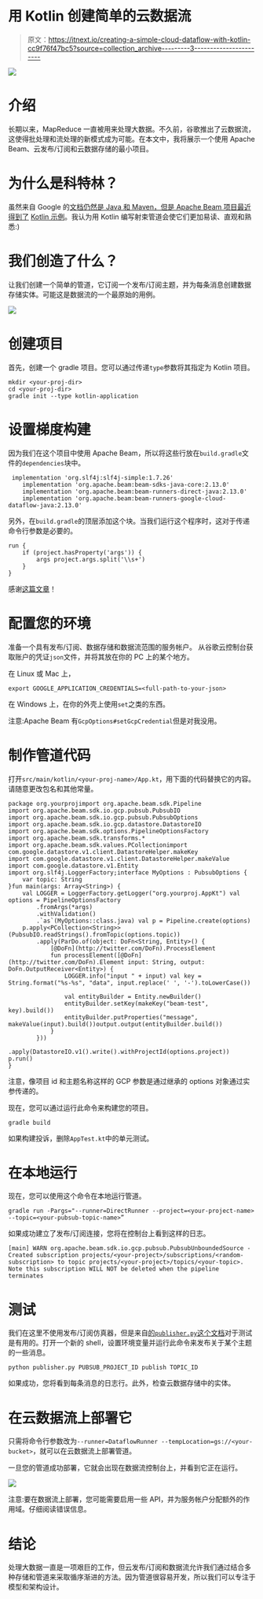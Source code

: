 # 用 Kotlin 创建简单的云数据流

> 原文：<https://itnext.io/creating-a-simple-cloud-dataflow-with-kotlin-cc9f76f47bc5?source=collection_archive---------3----------------------->

![](img/74ef964167fd7b2f70c4ea77ccce11c5.png)

# 介绍

长期以来，MapReduce 一直被用来处理大数据。不久前，谷歌推出了云数据流，这使得批处理和流处理的新模式成为可能。在本文中，我将展示一个使用 Apache Beam、云发布/订阅和云数据存储的最小项目。

# 为什么是科特林？

虽然来自 Google 的[文档仍然是 Java 和 Maven，但是 Apache Beam 项目最近得到了](https://cloud.google.com/dataflow/docs/quickstarts/quickstart-java-maven) [Kotlin 示例](https://beam.apache.org/blog/2019/04/25/beam-kotlin.html)。我认为用 Kotlin 编写射束管道会使它们更加易读、直观和熟悉:)

# 我们创造了什么？

让我们创建一个简单的管道，它订阅一个发布/订阅主题，并为每条消息创建数据存储实体。可能这是数据流的一个最原始的用例。

![](img/e967b22cc42a5014ab58b66c078501c6.png)

# 创建项目

首先，创建一个 gradle 项目。您可以通过传递`type`参数将其指定为 Kotlin 项目。

```
mkdir <your-proj-dir>
cd <your-proj-dir>
gradle init --type kotlin-application
```

# 设置梯度构建

因为我们在这个项目中使用 Apache Beam，所以将这些行放在`build.gradle`文件的`dependencies`块中。

```
 implementation 'org.slf4j:slf4j-simple:1.7.26'
    implementation 'org.apache.beam:beam-sdks-java-core:2.13.0'
    implementation 'org.apache.beam:beam-runners-direct-java:2.13.0'
    implementation 'org.apache.beam:beam-runners-google-cloud-dataflow-java:2.13.0'
```

另外，在`build.gradle`的顶层添加这个块。当我们运行这个程序时，这对于传递命令行参数是必要的。

```
run {
    if (project.hasProperty('args')) {
        args project.args.split('\\s+')
    }
}
```

感谢[这篇文章](https://i101330.hatenablog.com/entry/2018/04/25/124127)！

# 配置您的环境

准备一个具有发布/订阅、数据存储和数据流范围的服务帐户。
从谷歌云控制台获取账户的凭证`json`文件，并将其放在你的 PC 上的某个地方。

在 Linux 或 Mac 上，

```
export GOOGLE_APPLICATION_CREDENTIALS=<full-path-to-your-json>
```

在 Windows 上，在你的外壳上使用`set`之类的东西。

注意:Apache Beam 有`GcpOptions#setGcpCredential`但是对我没用。

# 制作管道代码

打开`src/main/kotlin/<your-proj-name>/App.kt`，用下面的代码替换它的内容。请随意更改包名和其他常量。

```
package org.yourprojimport org.apache.beam.sdk.Pipeline
import org.apache.beam.sdk.io.gcp.pubsub.PubsubIO
import org.apache.beam.sdk.io.gcp.pubsub.PubsubOptions
import org.apache.beam.sdk.io.gcp.datastore.DatastoreIO
import org.apache.beam.sdk.options.PipelineOptionsFactory
import org.apache.beam.sdk.transforms.*
import org.apache.beam.sdk.values.PCollectionimport com.google.datastore.v1.client.DatastoreHelper.makeKey
import com.google.datastore.v1.client.DatastoreHelper.makeValue
import com.google.datastore.v1.Entity
import org.slf4j.LoggerFactory;interface MyOptions : PubsubOptions {
    var topic: String
}fun main(args: Array<String>) {
    val LOGGER = LoggerFactory.getLogger("org.yourproj.AppKt") val options = PipelineOptionsFactory
        .fromArgs(*args)
        .withValidation()
        .`as`(MyOptions::class.java) val p = Pipeline.create(options)
    p.apply<PCollection<String>>(PubsubIO.readStrings().fromTopic(options.topic))
        .apply(ParDo.of(object: DoFn<String, Entity>() {
            [@DoFn](http://twitter.com/DoFn).ProcessElement
            fun processElement([@DoFn](http://twitter.com/DoFn).Element input: String, output: DoFn.OutputReceiver<Entity>) {
                LOGGER.info("input " + input) val key = String.format("%s-%s", "data", input.replace(' ', '-').toLowerCase())

                val entityBuilder = Entity.newBuilder()
                entityBuilder.setKey(makeKey("beam-test", key).build())
                entityBuilder.putProperties("message", makeValue(input).build())output.output(entityBuilder.build())
            }
        }))
         .apply(DatastoreIO.v1().write().withProjectId(options.project)) p.run()
}
```

注意，像项目 id 和主题名称这样的 GCP 参数是通过继承的 options 对象通过实参传递的。

现在，您可以通过运行此命令来构建您的项目。

```
gradle build
```

如果构建投诉，删除`AppTest.kt`中的单元测试。

# 在本地运行

现在，您可以使用这个命令在本地运行管道。

```
gradle run -Pargs="--runner=DirectRunner --project=<your-project-name> --topic=<your-pubsub-topic-name>”
```

如果成功建立了发布/订阅连接，您将在控制台上看到这样的日志。

```
[main] WARN org.apache.beam.sdk.io.gcp.pubsub.PubsubUnboundedSource - Created subscription projects/<your-project>/subscriptions/<random-subscription> to topic projects/<your-project>/topics/<your-topic>. Note this subscription WILL NOT be deleted when the pipeline terminates
```

# 测试

我们在这里不使用发布/订阅仿真器，但是来自[的`publisher.py`这个文档](https://cloud.google.com/pubsub/docs/emulator)对于测试是有用的。打开一个新的 shell，设置环境变量并运行此命令来发布关于某个主题的一些消息。

```
python publisher.py PUBSUB_PROJECT_ID publish TOPIC_ID
```

如果成功，您将看到每条消息的日志行。此外，检查云数据存储中的实体。

# 在云数据流上部署它

只需将命令行参数改为`--runner=DataflowRunner --tempLocation=gs://<your-bucket>`，就可以在云数据流上部署管道。

一旦您的管道成功部署，它就会出现在数据流控制台上，并看到它正在运行。

![](img/3509dc7ff235ffc8710eff487886dd9c.png)

注意:要在数据流上部署，您可能需要启用一些 API，并为服务帐户分配额外的作用域。仔细阅读错误信息。

# 结论

处理大数据一直是一项艰巨的工作，但云发布/订阅和数据流允许我们通过结合多种存储和管道来采取循序渐进的方法。因为管道很容易开发，所以我们可以专注于模型和架构设计。
